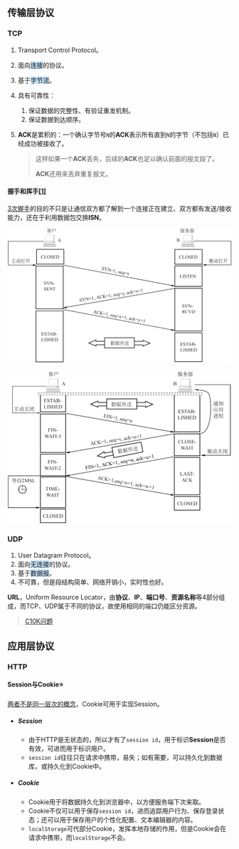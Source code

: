 ## 传输层协议

### TCP

1. Transport Control Protocol。

2. 面向<span style=background:#c2e2ff>连接</span>的协议。

3. 基于<span style=background:#c2e2ff>字节流</span>。

4. 具有可靠性：

   1. 保证数据的完整性、有验证重发机制。
   2. 保证数据到达顺序。

5. **ACK**是累积的：一个确认字节号`N`的**ACK**表示所有直到`N`的字节（不包括`N`）已经成功被接收了。

   > 这样如果一个**ACK**丢失，后续的**ACK**也足以确认前面的报文段了。
   >
   > **ACK**还用来丢弃重复报文。

#### 握手和挥手[[1]](https://segmentfault.com/a/1190000039165592)

[3次握手](https://zhuanlan.zhihu.com/p/53374516)的目的不只是让通信双方都了解到一个连接正在建立、双方都有发送/接收能力，还在于利用数据包交换**ISN**。

![](../images/4/3-handshake.png)

![](../images/4/4-wave.png)



### UDP

1. User Datagram Protocol。
2. 面向<span style=background:#c2e2ff>无连接</span>的协议。
3. 基于<span style=background:#c2e2ff>数据报</span>。
4. 不可靠，但是段结构简单、网络开销小，实时性也好。

**URL**，Uniform Resource Locator，由**协议**、**IP**、**端口号**、**资源名称**等4部分组成，而TCP、UDP属于不同的协议，故使用相同的端口仍能区分资源。

> [C10K问题](http://www.52im.net/thread-566-1-1.html)





## 应用层协议

### HTTP

#### Session与Cookie⭐

[两者不是同一层次的概念](https://www.zhihu.com/question/19786827/answer/84540780)，Cookie可用于实现Session。

- ##### Session

  - 由于HTTP是无状态的，所以才有了`session id`，用于标识**Session**是否有效，可进而用于标识用户。
  - `session id`往往只在请求中携带，易失；如有需要，可以持久化到数据库，或持久化到Cookie中。

- ##### Cookie

  - Cookie用于将数据持久化到浏览器中，以方便服务端下次来取。
  - Cookie不仅可以用于保存`session id`，进而追踪用户行为、保存登录状态；还可以用于保存用户的个性化配置、文本编辑器的内容。
  - `localStorage`可代部分Cookie，发挥本地存储的作用，但是Cookie会在请求中携带，而`localStorage`不会。

